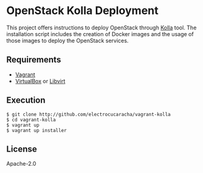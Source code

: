 # OpenStack Kolla Deployment

This project offers instructions to deploy OpenStack through [Kolla][1]
tool. The installation script includes the creation of Docker images
and the usage of those images to deploy the OpenStack services.

## Requirements

  * [Vagrant][2]
  * [VirtualBox][3] or [Libvirt][4]

## Execution

    $ git clone http://github.com/electrocucaracha/vagrant-kolla
    $ cd vagrant-kolla
    $ vagrant up
    $ vagrant up installer

## License

Apache-2.0

[1]: https://docs.openstack.org/kolla/latest/
[2]: https://www.vagrantup.com/downloads.html
[3]: https://www.virtualbox.org/wiki/Downloads
[4]: http://libvirt.org/downloads.html
